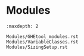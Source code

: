 # Modules

```{toctree}
:maxdepth: 2

Modules/GHEtool_modules.rst
Modules/VariableClasses.rst
Modules/SizingSetup.rst
```
